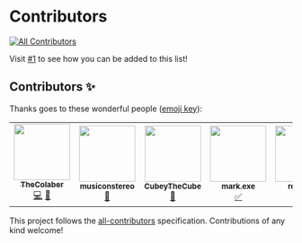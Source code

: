 # Contributors
<!-- ALL-CONTRIBUTORS-BADGE:START - Do not remove or modify this section -->
[![All Contributors](https://img.shields.io/badge/all_contributors-7-orange.svg?style=flat-square)](#contributors-)
<!-- ALL-CONTRIBUTORS-BADGE:END -->

Visit [#1](https://github.com/FlagClicked/Contributors/issues/1) to see how you can be added to this list!

## Contributors ✨

Thanks goes to these wonderful people ([emoji key](https://allcontributors.org/docs/en/emoji-key)):

<!-- ALL-CONTRIBUTORS-LIST:START - Do not remove or modify this section -->
<!-- prettier-ignore-start -->
<!-- markdownlint-disable -->
<table>
  <tr>
    <td align="center"><a href="https://scratch.mit.edu/users/TheColaber/"><img src="https://avatars.githubusercontent.com/u/72760579?v=4?s=100" width="100px;" alt=""/><br /><sub><b>TheColaber</b></sub></a><br /><a href="https://github.com/FlagClicked/Contributors/commits?author=TheColaber" title="Code">💻</a> <a href="#ideas-TheColaber" title="Ideas, Planning, & Feedback">🤔</a></td>
    <td align="center"><a href="https://github.com/MusicOnStereo"><img src="https://avatars.githubusercontent.com/u/80660200?v=4?s=100" width="100px;" alt=""/><br /><sub><b>musiconstereo</b></sub></a><br /><a href="#ideas-musiconstereo" title="Ideas, Planning, & Feedback">🤔</a></td>
    <td align="center"><a href="https://github.com/CubeyTheCube"><img src="https://avatars.githubusercontent.com/u/72284516?v=4?s=100" width="100px;" alt=""/><br /><sub><b>CubeyTheCube</b></sub></a><br /><a href="#ideas-CubeyTheCube" title="Ideas, Planning, & Feedback">🤔</a></td>
    <td align="center"><a href="https://github.com/markverb1"><img src="https://avatars.githubusercontent.com/u/77983517?v=4?s=100" width="100px;" alt=""/><br /><sub><b>mark.exe</b></sub></a><br /><a href="#tutorial-markverb1" title="Tutorials">✅</a></td>
    <td align="center"><a href="https://retronbv.github.io"><img src="https://avatars.githubusercontent.com/u/49005044?v=4?s=100" width="100px;" alt=""/><br /><sub><b>retronbv</b></sub></a><br /><a href="#ideas-retronbv" title="Ideas, Planning, & Feedback">🤔</a></td>
    <td align="center"><a href="http://Scratch.mit.edu/users/-Xanimation-"><img src="https://avatars.githubusercontent.com/u/57809064?v=4?s=100" width="100px;" alt=""/><br /><sub><b>-Xanimation-</b></sub></a><br /><a href="#ideas-devxan" title="Ideas, Planning, & Feedback">🤔</a> <a href="#design-devxan" title="Design">🎨</a></td>
    <td align="center"><a href="https://github.com/TheRykerJ"><img src="https://avatars.githubusercontent.com/u/70858083?v=4?s=100" width="100px;" alt=""/><br /><sub><b>RykerJ.</b></sub></a><br /><a href="#ideas-TheRykerJ" title="Ideas, Planning, & Feedback">🤔</a> <a href="#design-TheRykerJ" title="Design">🎨</a></td>
  </tr>
</table>

<!-- markdownlint-restore -->
<!-- prettier-ignore-end -->

<!-- ALL-CONTRIBUTORS-LIST:END -->

This project follows the [all-contributors](https://github.com/all-contributors/all-contributors) specification. Contributions of any kind welcome!
